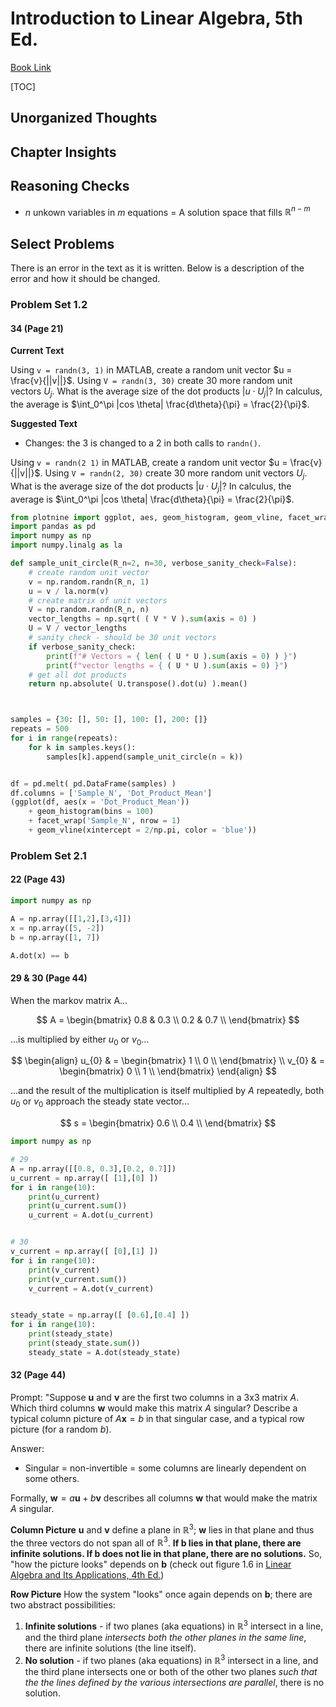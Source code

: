 # Introduction to Linear Algebra, 5th Ed.

[Book Link](https://www.amazon.com/Introduction-Linear-Algebra-Gilbert-Strang/dp/0980232775/ref=sr_1_2?dchild=1&keywords=Gilbert+strang&qid=1610361218&sr=8-2)

[TOC]

## Unorganized Thoughts

## Chapter Insights

## Reasoning Checks

* $n$ unkown variables in $m$ equations $=$ A solution space that fills $\mathbb{R}^{n-m}$

## Select Problems

There is an error in the text as it is written. Below is a description of the error and how it should be changed.

### Problem Set 1.2

#### 34 (Page 21)

**Current Text**

Using `v = randn(3, 1)` in MATLAB, create a random unit vector $u = \frac{v}{||v||}$. Using `V = randn(3, 30)` create 30
more random unit vectors $U_j$. What is the average size of the dot products $|u \cdot U_j|$? In calculus, the average
is $\int_0^\pi |cos \theta| \frac{d\theta}{\pi} = \frac{2}{\pi}$.

**Suggested Text**

* Changes: the 3 is changed to a 2 in both calls to `randn()`.

Using `v = randn(2 1)` in MATLAB, create a random unit vector $u = \frac{v}{||v||}$. Using `V = randn(2, 30)` create 30
more random unit vectors $U_j$. What is the average size of the dot products $|u \cdot U_j|$? In calculus, the average
is $\int_0^\pi |cos \theta| \frac{d\theta}{\pi} = \frac{2}{\pi}$.

```python
from plotnine import ggplot, aes, geom_histogram, geom_vline, facet_wrap
import pandas as pd
import numpy as np
import numpy.linalg as la

def sample_unit_circle(R_n=2, n=30, verbose_sanity_check=False):
    # create random unit vector
    v = np.random.randn(R_n, 1)
    u = v / la.norm(v)
    # create matrix of unit vectors
    V = np.random.randn(R_n, n)
    vector_lengths = np.sqrt( ( V * V ).sum(axis = 0) )
    U = V / vector_lengths
    # sanity check - should be 30 unit vectors
    if verbose_sanity_check:
        print(f"# Vectors = { len( ( U * U ).sum(axis = 0) ) }")
        print(f"vector lengths = { ( U * U ).sum(axis = 0) }")
    # get all dot products
    return np.absolute( U.transpose().dot(u) ).mean()



samples = {30: [], 50: [], 100: [], 200: []}
repeats = 500
for i in range(repeats):
    for k in samples.keys():
        samples[k].append(sample_unit_circle(n = k))


df = pd.melt( pd.DataFrame(samples) )
df.columns = ['Sample_N', 'Dot_Product_Mean']
(ggplot(df, aes(x = 'Dot_Product_Mean'))
    + geom_histogram(bins = 100)
    + facet_wrap('Sample_N', nrow = 1)
    + geom_vline(xintercept = 2/np.pi, color = 'blue'))
```

### Problem Set 2.1

#### 22 (Page 43)

```python
import numpy as np

A = np.array([[1,2],[3,4]])
x = np.array([5, -2])
b = np.array([1, 7])

A.dot(x) == b
```

#### 29 & 30 (Page 44)

When the markov matrix A...

$$
A = 
    \begin{bmatrix}
    0.8 & 0.3 \\
    0.2 & 0.7 \\
    \end{bmatrix}
$$

...is multiplied by either $u_{0}$ or $v_{0}$...

$$
\begin{align}
u_{0} & = 
    \begin{bmatrix}
    1 \\
    0 \\
    \end{bmatrix}
\\
v_{0} & = 
    \begin{bmatrix}
    0 \\
    1 \\
    \end{bmatrix}
\end{align}
$$

...and the result of the multiplication is itself multiplied by $A$ repeatedly, both $u_{0}$ or $v_{0}$ approach the
steady state vector...

$$
s = 
    \begin{bmatrix}
    0.6 \\
    0.4 \\
    \end{bmatrix}
$$

```python
import numpy as np

# 29
A = np.array([[0.8, 0.3],[0.2, 0.7]])
u_current = np.array([ [1],[0] ])
for i in range(10):
    print(u_current)
    print(u_current.sum())
    u_current = A.dot(u_current)


# 30
v_current = np.array([ [0],[1] ])
for i in range(10):
    print(v_current)
    print(v_current.sum())
    v_current = A.dot(v_current)


steady_state = np.array([ [0.6],[0.4] ])
for i in range(10):
    print(steady_state)
    print(steady_state.sum())
    steady_state = A.dot(steady_state)


```

#### 32 (Page 44)

Prompt:
"Suppose $\mathbf{u}$ and $\mathbf{v}$ are the first two columns in a 3x3 matrix $\mathit{A}$. Which third columns
$\mathbf{w}$ would make this matrix $\mathit{A}$ singular? Describe a typical column picture of $A\mathbf{x} = b$ in
that singular case, and a typical row picture (for a random $\mathit{b}$).

Answer:
* Singular = non-invertible = some columns are linearly dependent on some others.

Formally, $\mathbf{w} = a  \mathbf{u} + b \mathbf{v}$ describes all columns $\mathbf{w}$ that would make the matrix
$\mathit{A}$ singular.

**Column Picture**
$\mathbf{u} \text{ and } \mathbf{v}$ define a plane in $\mathbb{R}^3$; $\mathbf{w}$ lies in that plane and thus the
three vectors do not span all of $\mathbb{R}^3$. **If $\mathbf{b}$ lies in that plane, there are infinite solutions. If
$\mathbf{b}$ does not lie in that plane, there are no solutions.** So, "how the picture looks" depends on $\mathbf{b}$
(check out figure 1.6 in [Linear Algebra and Its Applications, 4th Ed.](https://www.amazon.com/Linear-Algebra-Its-Applications-4th/dp/0030105676/ref=sr_1_7?dchild=1&keywords=gilbert+strang&qid=1614860145&s=books&sr=1-7))

**Row Picture**
How the system "looks" once again depends on $\mathbf{b}$; there are two abstract possibilities:
1. **Infinite solutions** - if two planes (aka equations) in $\mathbb{R}^3$ intersect in a line, and the third plane
   *intersects both the other planes in the same line*, there are infinite solutions (the line itself).
2. **No solution** - if two planes (aka equations) in $\mathbb{R}^3$ intersect in a line, and the third plane intersects
   one or both of the other two planes *such that the the lines defined by the various intersections are parallel*, there
   is no solution.
